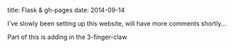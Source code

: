 title: Flask & gh-pages
date: 2014-09-14

I've slowly been setting up this website, will have more comments shortly...

Part of this is adding in the 3-finger-claw

